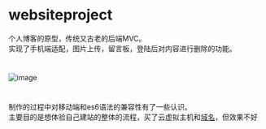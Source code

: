 # websiteproject
个人博客的原型，传统又古老的后端MVC。<br>实现了手机端适配，图片上传，留言板，登陆后对内容进行删除的功能。
#
![image](https://github.com/eret9616/websiteproject/blob/master/show.gif)

#
制作的过程中对移动端和es6语法的兼容性有了一些认识。<br>
主要目的是想体验自己建站的整体的流程，买了云虚拟主机和<a href="http://www.huhao.info">域名</a>，但效果不好
